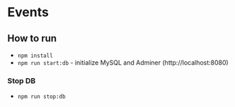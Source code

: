# Events

## How to run

* `npm install`
* `npm run start:db` - initialize MySQL and Adminer (http://localhost:8080)

### Stop DB
* `npm run stop:db`
